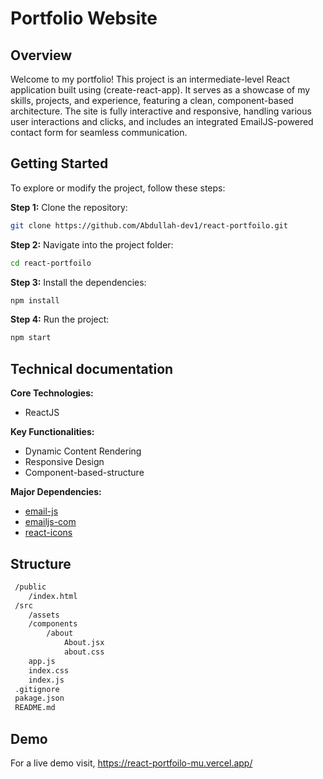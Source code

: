# Portfolio Website

## Overview

Welcome to my portfolio! This project is an intermediate-level React application built using (create-react-app). It serves as a showcase of my skills, projects, and experience, featuring a clean, component-based architecture. The site is fully interactive and responsive, handling various user interactions and clicks, and includes an integrated EmailJS-powered contact form for seamless communication.

## Getting Started

To explore or modify the project, follow these steps:

**Step 1:** Clone the repository:

```bash
git clone https://github.com/Abdullah-dev1/react-portfoilo.git
```

**Step 2:** Navigate into the project folder:

```bash
cd react-portfoilo
```

**Step 3:** Install the dependencies:

```bash
npm install
```

**Step 4:** Run the project:

```bash
npm start
```

## Technical documentation 

**Core Technologies:**

- ReactJS

**Key Functionalities:**

- Dynamic Content Rendering
- Responsive Design
- Component-based-structure

**Major Dependencies:**

- [email-js](https://www.npmjs.com/package/email-js)
- [emailjs-com](https://www.npmjs.com/package/emailjs-com)
- [react-icons](https://www.npmjs.com/package/react-icons)

## Structure

```bash
 /public
    /index.html
 /src
    /assets
    /components
        /about
            About.jsx
            about.css
    app.js
    index.css
    index.js
 .gitignore
 pakage.json
 README.md
```

## Demo

For a live demo visit, https://react-portfoilo-mu.vercel.app/
